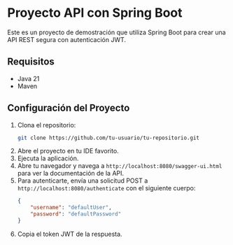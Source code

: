 # Proyecto API con Spring Boot

Este es un proyecto de demostración que utiliza Spring Boot para crear una API REST segura con autenticación JWT.

## Requisitos

- Java 21
- Maven

## Configuración del Proyecto

1. Clona el repositorio:
   ```bash
   git clone https://github.com/tu-usuario/tu-repositorio.git

2. Abre el proyecto en tu IDE favorito.
3. Ejecuta la aplicación.
4. Abre tu navegador y navega a `http://localhost:8080/swagger-ui.html` para ver la documentación de la API.
5. Para autenticarte, envía una solicitud POST a `http://localhost:8080/authenticate` con el siguiente cuerpo:
   ```json
   {
       "username": "defaultUser",
       "password": "defaultPassword"
   }
   ```
6. Copia el token JWT de la respuesta.
